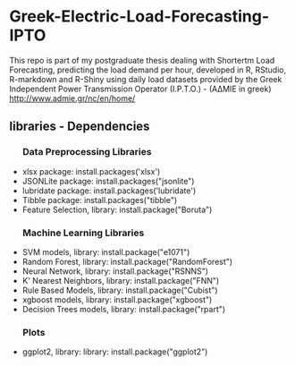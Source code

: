 # Greek-Electric-Load-Forecasting-IPTO
This repo is part of my postgraduate thesis dealing with Shortertm Load Forecasting, predicting the load demand per hour, developed in R, RStudio, R-markdown and R-Shiny using daily load datasets provided by the Greek Independent Power Transmission Operator (I.P.T.O.) - (AΔΜΙΕ in greek)
http://www.admie.gr/nc/en/home/

<h2>libraries - Dependencies</h2>
<ul>

  <h3>Data Preprocessing Libraries</h3>
  <li>xlsx package: install.packages('xlsx')</li>
  <li>JSONLite package: install.packages("jsonlite")</li>
  <li>lubridate package: install.packages('lubridate')</li>
  <li>Tibble package: install.packages("tibble")</li>
  <li>Feature Selection, library: install.package("Boruta")</li>
  
  <h3>Machine Learning Libraries</h3>
  <li>SVM models, library: install.package("e1071")</li>
  <li>Random Forest, library: install.package("RandomForest")</li>
  <li>Neural Network, library: install.package("RSNNS")</li>
  <li>K' Nearest Neighbors, library: install.package("FNN")</li>
  <li>Rule Based Models, library: install.package("Cubist")</li>
  <li>xgboost models, library: install.package("xgboost")</li>
  <li>Decision Trees models, library: install.package("rpart")</li>
  
  <h3>Plots</h3>
  <li>ggplot2, library: library: install.package("ggplot2")</li>
</ul>
